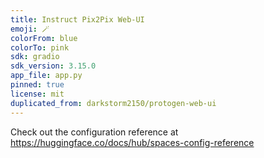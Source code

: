 ```yaml
---
title: Instruct Pix2Pix Web-UI
emoji: 🪄
colorFrom: blue
colorTo: pink
sdk: gradio
sdk_version: 3.15.0
app_file: app.py
pinned: true
license: mit
duplicated_from: darkstorm2150/protogen-web-ui
---
```


Check out the configuration reference at https://huggingface.co/docs/hub/spaces-config-reference
